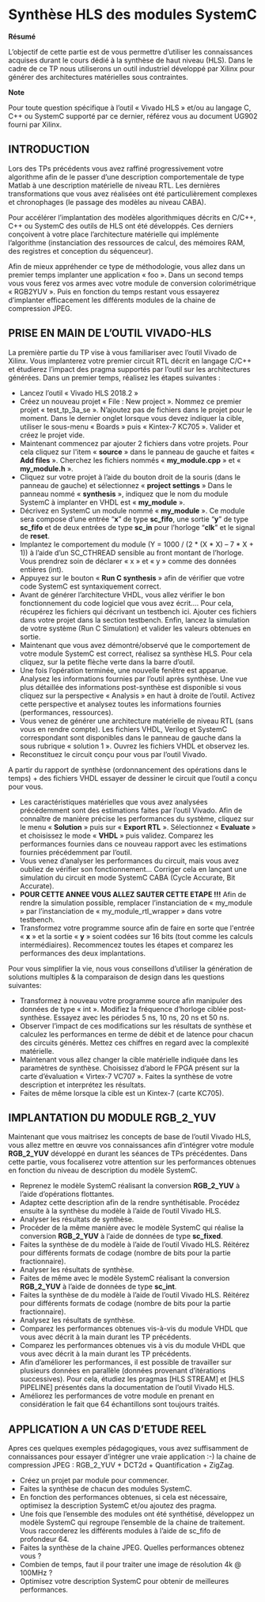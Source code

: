 # Synthèse HLS des modules SystemC


**Résumé**

L’objectif de cette partie est de vous permettre d’utiliser les connaissances acquises durant le cours dédié à la synthèse de haut niveau (HLS). Dans le cadre de ce TP nous utiliserons un outil industriel développé par Xilinx pour générer des architectures matérielles sous contraintes.

**Note**

Pour toute question spécifique à l’outil « Vivado HLS » et/ou au langage C, C++ ou SystemC supporté par ce dernier, référez vous au document UG902 fourni par Xilinx.

## INTRODUCTION

Lors des TPs précédents vous avez raffiné progressivement votre algorithme afin de le passer d’une description comportementale de type Matlab à une description matérielle de niveau RTL. Les dernières transformations que vous avez réalisées ont été particulièrement complexes et chronophages (le passage des modèles au niveau CABA).

Pour accélérer l’implantation des modèles algorithmiques décrits en C/C++, C++ ou SystemC des outils de HLS ont été développés. Ces derniers conçoivent à votre place l’architecture matérielle qui implémente l’algorithme (instanciation des ressources de calcul, des mémoires RAM, des registres et conception du séquenceur).

Afin de mieux appréhender ce type de méthodologie, vous allez dans un premier temps implanter une application « foo ». Dans un second temps vous vous ferez vos armes avec votre module de conversion colorimétrique « RGB2YUV ». Puis en fonction du temps restant vous essayerez d’implanter efficacement les différents modules de la chaine de compression JPEG.

## PRISE EN MAIN DE L’OUTIL VIVADO-HLS

La première partie du TP vise à vous familiariser avec l’outil Vivado de Xilinx. Vous implanterez votre premier circuit RTL décrit en langage C/C++ et étudierez l’impact des pragma supportés par l’outil sur les architectures générées. Dans un premier temps, réalisez les étapes suivantes :

- Lancez l’outil « Vivado HLS 2018.2 »
- Créez un nouveau projet « File : New project ». Nommez ce premier projet « test_tp_3a_se ». N’ajoutez pas de fichiers dans le projet pour le moment. Dans le dernier onglet lorsque vous devez indiquer la cible, utiliser le sous-menu « Boards » puis « Kintex-7 KC705 ». Valider et créez le projet vide.
- Maintenant commencez par ajouter 2 fichiers dans votre projets. Pour cela cliquez sur l'item « **source** » dans le panneau de gauche et faites « **Add files** ». Cherchez les fichiers nommés « **my_module.cpp** » et « **my_module.h** ».
- Cliquez sur votre projet à l’aide du bouton droit de la souris (dans le panneau de gauche) et sélectionnez « **project settings** » Dans le panneau nommé « **synthesis** », indiquez que le nom du module SystemC à implanter en VHDL est « **my_module** ».
- Décrivez en SystemC un module nommé « **my_module** ». Ce module sera compose d’une entrée “**x**” de type **sc_fifo**, une sortie “**y**” de type **sc_fifo** et de deux entrées de type **sc_in<bool>** pour l’horloge “**clk**” et le signal de **reset**.
- Implantez le comportement du module (Y = 1000 / (2 * (X * X) – 7 * X + 1)) à l’aide d’un SC_CTHREAD sensible au front montant de l’horloge. Vous prendrez soin de déclarer « x » et « y » comme des données entières (int).
- Appuyez sur le bouton « **Run C synthesis** » afin de vérifier que votre code SystemC est syntaxiquement correct.
- Avant de générer l’architecture VHDL, vous allez vérifier le bon fonctionnement du code logiciel que vous avez écrit....  Pour cela, récupérez les fichiers qui décrivant un testbench ici. Ajouter ces fichiers dans votre projet dans la section testbench. Enfin, lancez la simulation de votre système (Run C Simulation) et valider les valeurs obtenues en sortie.
- Maintenant que vous avez démontré/observé que le comportement de votre module SystemC est correct, réalisez sa synthèse HLS. Pour cela cliquez, sur la petite flèche verte dans la barre d’outil.
- Une fois l’opération terminée, une nouvelle fenêtre est apparue. Analysez les informations fournies par l’outil après synthèse. Une vue plus détaillée des informations post-synthèse est disponible si vous cliquez sur la perspective « Analysis » en haut à droite de l’outil. Activez cette perspective et analysez toutes les informations fournies (performances, ressources).
- Vous venez de générer une architecture matérielle de niveau RTL (sans vous en rendre compte). Les fichiers VHDL, Verilog et SystemC correspondant sont disponibles dans le panneau de gauche dans la sous rubrique « solution 1 ». Ouvrez les fichiers VHDL et observez les.
- Reconstituez le circuit conçu pour vous par l’outil Vivado.

A partir du rapport de synthèse (ordonnancement des opérations dans le temps) + des fichiers VHDL essayer de dessiner le circuit que l’outil a conçu pour vous.
- Les caractéristiques matérielles que vous avez analysées précédemment sont des estimations faites par l’outil Vivado. Afin de connaître de manière précise les performances du système, cliquez sur le menu « **Solution** » puis sur « **Export RTL** ». Sélectionnez « **Evaluate** » et choisissez le mode « **VHDL** » puis validez. Comparez les performances fournies dans ce nouveau rapport avec les estimations fournies précédemment par l’outil.
- Vous venez d’analyser les performances du circuit, mais vous avez oubliez de vérifier son fonctionnement… Corriger cela en lançant une simulation du circuit en mode SystemC CABA (Cycle Accurate, Bit Accurate).
- **POUR CETTE ANNEE VOUS ALLEZ SAUTER CETTE ETAPE !!!** Afin de rendre la simulation possible, remplacer l’instanciation de « my_module » par l’instanciation de « my_module_rtl_wrapper » dans votre testbench.
- Transformez votre programme source afin de faire en sorte que l'entrée « **x** » et la sortie « **y** » soient codées sur 16 bits (tout comme les calculs intermédiaires). Recommencez toutes les étapes et comparez les performances des deux implantations.

Pour vous simplifier la vie, nous vous conseillons d’utiliser la génération de solutions multiples & la comparaison de design dans les questions suivantes:
- Transformez à nouveau votre programme source afin manipuler des données de type « int ». Modifiez la fréquence d’horloge ciblée post-synthèse. Essayez avec les périodes 5 ns, 10 ns, 20 ns et 50 ns.
- Observer l’impact de ces modifications sur les résultats de synthèse et calculez les performances en terme de débit et de latence pour chacun des circuits générés. Mettez ces chiffres en regard avec la complexité matérielle.
- Maintenant vous allez changer la cible matérielle indiquée dans les paramètres de synthèse. Choisissez d’abord le FPGA présent sur la carte d’évaluation « Virtex-7 VC707 ». Faites la synthèse de votre description et interprétez les résultats.
- Faites de même lorsque la cible est un Kintex-7 (carte KC705).

## IMPLANTATION DU MODULE RGB_2_YUV

Maintenant que vous maitrisez les concepts de base de l’outil Vivado HLS, vous allez mettre en œuvre vos connaissances afin d’intégrer votre module **RGB_2_YUV** développé en durant les séances de TPs précédentes. Dans cette partie, vous focaliserez votre attention sur les performances obtenues en fonction du niveau de description du modèle SystemC.

- Reprenez le modèle SystemC réalisant la conversion **RGB_2_YUV** à l’aide d’opérations flottantes.
- Adaptez cette description afin de la rendre synthétisable. Procédez ensuite à la synthèse du modèle à l’aide de l’outil Vivado HLS.
- Analyser les résultats de synthèse.
- Procéder de la même manière avec le modèle SystemC qui réalise la conversion **RGB_2_YUV** à l’aide de données de type **sc_fixed**.
- Faites la synthèse de du modèle à l’aide de l’outil Vivado HLS. Réitérez pour différents formats de codage (nombre de bits pour la partie fractionnaire).
- Analyser les résultats de synthèse.
- Faites de même avec le modèle SystemC réalisant la conversion **RGB_2_YUV** à l’aide de données de type **sc_int**.
- Faites la synthèse de du modèle à l’aide de l’outil Vivado HLS. Réitérez pour différents formats de codage (nombre de bits pour la partie fractionnaire).
- Analysez les résultats de synthèse.
- Comparez les performances obtenues vis-à-vis du module VHDL que vous avec décrit à la main durant les TP précédents.
- Comparez les performances obtenues vis à vis du module VHDL que vous avec décrit à la main durant les TP précédents.
- Afin d’améliorer les performances, il est possible de travailler sur plusieurs données en parallèle (données provenant d’itérations successives). Pour cela, étudiez les pragmas [HLS STREAM] et [HLS PIPELINE] présentés dans la documentation de l’outil Vivado HLS.
- Améliorez les performances de votre module en prenant en considération le fait que 64 échantillons sont toujours traités.

## APPLICATION A UN CAS D’ETUDE REEL

Apres ces quelques exemples pédagogiques, vous avez suffisamment de connaissances pour essayer d’intégrer une vraie application :-) la chaine de compression JPEG : RGB_2_YUV + DCT2d + Quantification + ZigZag.
- Créez un projet par module pour commencer.
- Faites la synthèse de chacun des modules SystemC.
- En fonction des performances obtenues, si cela est nécessaire, optimisez la description SystemC et/ou ajoutez des pragma.
- Une fois que l’ensemble des modules ont été synthétisé, développez un modèle SystemC qui regroupe l’ensemble de la chaine de traitement. Vous raccorderez les différents modules à l’aide de sc_fifo de profondeur 64.
- Faites la synthèse de la chaine JPEG. Quelles performances obtenez vous ?
- Combien de temps, faut il pour traiter une image de résolution 4k @ 100MHz ?
- Optimisez votre description SystemC pour obtenir de meilleures performances.
